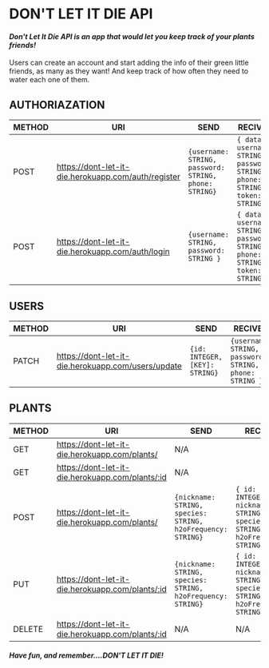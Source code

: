 # DON'T LET IT DIE API

#### _Don't Let It Die API is an app that would let you keep track of your plants friends!_

Users can create an account and start adding the info of their green little
friends, as many as they want! And keep track of how often they need to water
each one of them.

## AUTHORIAZATION

| METHOD | URI                                                 | SEND                                                  | RECIVED                                                                          |
| ------ | --------------------------------------------------- | ----------------------------------------------------- | -------------------------------------------------------------------------------- |
| POST   | https://dont-let-it-die.herokuapp.com/auth/register | `{username: STRING, password: STRING, phone: STRING}` | `{ data: { username: STRING, password: STRING, phone: STRING }, token: STRING }` |
| POST   | https://dont-let-it-die.herokuapp.com/auth/login    | `{username: STRING, password: STRING }`               | `{ data: { username: STRING, password: STRING, phone: STRING }, token: STRING }` |

## USERS

| METHOD | URI                                                | SEND                           | RECIVED                                                |
| ------ | -------------------------------------------------- | ------------------------------ | ------------------------------------------------------ |
| PATCH  | https://dont-let-it-die.herokuapp.com/users/update | `{id: INTEGER, [KEY]: STRING}` | `{username: STRING, password: STRING, phone: STRING }` |

## PLANTS

| METHOD | URI                                              | SEND                                                        | RECIVED                                                                   |
| ------ | ------------------------------------------------ | ----------------------------------------------------------- | ------------------------------------------------------------------------- |
| GET    | https://dont-let-it-die.herokuapp.com/plants/    | N/A                                                         |                                                                           |
| GET    | https://dont-let-it-die.herokuapp.com/plants/:id | N/A                                                         |                                                                           |
| POST   | https://dont-let-it-die.herokuapp.com/plants/    | `{nickname: STRING, species: STRING, h2oFrequency: STRING}` | `{ id: INTEGER, nickname: STRING, species: STRING, h2oFrequency: STRING}` |
| PUT    | https://dont-let-it-die.herokuapp.com/plants/:id | `{nickname: STRING, species: STRING, h2oFrequency: STRING}` | `{ id: INTEGER, nickname: STRING, species: STRING, h2oFrequency: STRING}` |
| DELETE | https://dont-let-it-die.herokuapp.com/plants/:id | N/A                                                         | N/A                                                                       |

#### _Have fun, and remember....DON'T LET IT DIE!_
